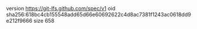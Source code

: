 version https://git-lfs.github.com/spec/v1
oid sha256:618bc4cb155548add65d66e60692622c4d8ac7381f1243ac0618dd9e212f9666
size 658
